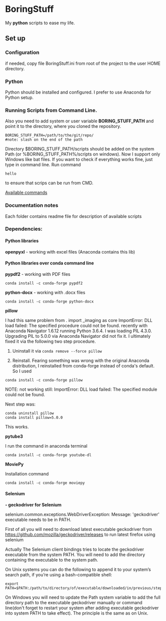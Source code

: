 # BoringStuff
My **python** scripts to ease my life. 

## Set up
### Configuration
if needed, copy file BoringStuff.ini from root of the project to the user HOME directory.

### Python 
Python should be installed and configured. I prefer to use Anaconda for Python setup. 

### Running Scripts from Command Line.

Also you need to add system or user variable **BORING_STUFF_PATH** and point it to the directory, where you cloned the repository.
```
BORING_STUFF_PATH=/path/to/the/git/repo/
#note: slash on the end of the path 
```
Directory $BORING_STUFF_PATH/scripts should be added on the system Path (or %BORING_STUFF_PATH%/scripts on windows). Now I support only Windows like bat files. 
If you want to check if everything works fine, just type in command line.
Run command
```
hello
```
to ensure that scrips can be run from CMD. 
  
  
<a href="./scripts/README.md">Available commands</a>

### Documentation notes
Each folder contains readme file for description of available scripts

### Dependencies:
#### Python libraries

**openpyxl** - working with excel files (Anaconda contains this lib)

#### Python libraries over conda command line

**pypdf2** - working with PDF files
```
conda install -c conda-forge pypdf2 
```
**python-docx** - working with .docx files
```
conda install -c conda-forge python-docx 
```
**pillow**

I had this same problem from . import _imaging as core ImportError: DLL load failed: The specified procedure could not be found. recently with Anaconda Navigator 1.6.12 running Python 3.6.4. I was loading PIL 4.3.0. Upgrading PIL to 5.0.0 via Anaconda Navigator did not fix it. I ultimately fixed it via the following two step procedure. 

1. Uninstall it via 
```conda remove --force pillow ```

2. Reinstall. Fearing something was wrong with the original Anaconda distribution, I reinstalled from conda-forge instead of conda's default. So I used 
```
conda install -c conda-forge pillow
```
NOTE: not working still: ImportError: DLL load failed: The specified module could not be found.

Next step was:
```
conda uninstall pillow
conda install pillow=5.0.0
```
This works.


**pytube3**

I run the command in anaconda terminal
```
conda install -c conda-forge youtube-dl
```
**MoviePy**

Installation command
```
conda install -c conda-forge moviepy
```

#### Selenium

 **- geckodriver for Selenium**
 
selenium.common.exceptions.WebDriverException: Message: 'geckodriver' executable needs to be in PATH.

First of all you will need to download latest executable geckodriver from 
https://github.com/mozilla/geckodriver/releases
to run latest firefox using selenium

Actually The Selenium client bindings tries to locate the geckodriver executable from the system PATH. You will need to add the directory containing the executable to the system path.

On Unix systems you can do the following to append it to your system’s search path, if you’re using a bash-compatible shell:
```
export PATH=$PATH:/path/to/directory/of/executable/downloaded/in/previous/step
```
On Windows you will need to update the Path system variable to add the full directory path to the executable geckodriver manually or command line(don't forget to restart your system after adding executable geckodriver into system PATH to take effect). The principle is the same as on Unix.
